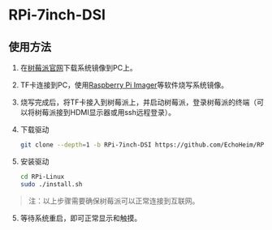 # RPi-7inch-DSI

## 使用方法

1. 在[树莓派官网](https://www.raspberrypi.com/software/operating-systems/)下载系统镜像到PC上。

2. TF卡连接到PC，使用[Raspberry Pi Imager](https://www.raspberrypi.com/software/)等软件烧写系统镜像。

3. 烧写完成后，将TF卡接入到树莓派上，并启动树莓派，登录树莓派的终端（可以将树莓派接到HDMI显示器或用ssh远程登录）。

4. 下载驱动

    ``` bash
    git clone --depth=1 -b RPi-7inch-DSI https://github.com/EchoHeim/RPi-Linux.git
    ```
    
5. 安装驱动

    ``` bash
    cd RPi-Linux
    sudo ./install.sh
    ```

> 注：以上步骤需要确保树莓派可以正常连接到互联网。

5. 等待系统重启，即可正常显示和触摸。
